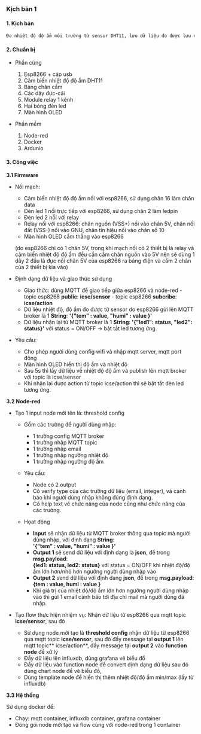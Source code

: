 ### **Kịch bản 1**

#### **1. Kịch bản**

```sh
Đo nhiệt độ độ ẩm môi trường từ sensor DHT11, lưu dữ liệu đo được lưu vào influxdb, vẽ biểu đồ realtime có hiển thị giá trị nhiệt độ độ ẩm min/max và thời gian đo được, kiểm tra khi nhiệt độ/độ ẩm lớn hơn ngưỡng mà người dùng nhập vào trên giao diện node-red thì sẽ gửi email cảnh báo, và gửi tín hiệu bật/tắt đèn led
```

#### **2. Chuẩn bị**

- Phần cứng

	1. Esp8266 + cáp usb 
	2. Cảm biến nhiệt độ độ ẩm DHT11
	3. Bảng chân cắm 
	4. Các dây đực-cái 
	5. Module relay 1 kênh
	6. Hai bóng đèn led	
	7. Màn hình OLED

- Phần mềm
   1. Node-red
   2. Docker
   3. Ardunio

#### **3. Công việc**

**3.1 Firmware**

- Nối mạch:
	+ Cảm biến nhiệt độ độ ẩm nối với esp8266, sử dụng chân 16 làm chân data
	+ Đèn led 1 nối trực tiếp với esp8266, sử dụng chân 2 làm ledpin
	+ Đèn led 2 nối với relay
	+ Relay nối với esp8266: chân nguồn (VSS+) nối vào chân 5V, chân nối đất (VSS-) nối vào GNU, chân tín hiệu  nối vào chân số 10
	+ Màn hình OLED cắm thẳng vào esp8266

	(do esp8266 chỉ có 1 chân 5V, trong khi mạch nối có 2 thiết bị là relay và cảm biến nhiệt độ độ ẩm đều cần cắm chân nguồn vào 5V nên sẽ dùng 1 dây 2 đầu là đực nối chân 5V của esp8266 ra bảng điện và cắm 2 chân của 2 thiết bị kia vào)

- Định dạng dữ liệu và giao thức sử dụng
	- Giao thức: dùng MQTT để giao tiếp giữa esp8266 và node-red
			- topic esp8266 **public**: 	**icse/sensor**
			- topic esp8266 **subcribe**: 	**icse/action**
	- Dữ liệu nhiệt độ, độ ẩm đo được từ sensor do esp8266 gửi lên MQTT broker là 1 **String**:
			**'{"tem" : value, "humi" : value }'**
	- Dữ liệu nhận lại từ MQTT broker là 1 **String**:
			**'{"led1": status, "led2": status}'** với status = ON/OFF -> bật tắt led tương ứng.

- Yêu cầu: 
	+ Cho phép người dùng config wifi và nhập mqtt server, mqtt port động
	+ Màn hình OLED hiển thị  độ ẩm và nhiệt độ
	+ Sau 5s thì lấy dữ liệu về nhiệt độ độ ẩm và publish lên mqtt broker với topic là icse/sensor
	+ Khi nhận lại được action từ topic icse/action thì sẽ bật tắt đèn led tương ứng.

**3.2 Node-red**

- Tạo 1 input node mới tên là: threshold config
	- Gồm các trường để người dùng nhập:
		+ 1 trường config MQTT broker
		+ 1 trường nhập MQTT topic
		+ 1 trường nhập email 
		+ 1 trường nhập ngưỡng nhiệt độ
		+ 1 trường nhập ngưỡng độ ẩm

	- Yêu cầu:
		+ Node có 2 output
		+ Có verify type của các trường dữ liệu (email, integer), và cảnh báo khi người dùng nhập không đúng định dạng.
		+ Có help text về chức năng của node cũng như chức năng của các trường.

	- Họat động
		+ **Input** sẽ nhận dữ liệu từ MQTT broker thông qua topic mà người dùng nhập, với định dạng **String**:   
				**'{"tem" : value, "humi" : value }'**
		+ **Output 1** sẽ send dữ liệu với định dạng là **json**, để trong **msg.payload**: 		
				**{led1: status, led2: status}** với status = ON/OFF khi nhiệt độ/độ ẩm lớn hơn/nhỏ hơn ngưỡng người dùng nhập vào
		+ **Output 2** send dữ liệu với định dang **json**, để trong **msg.payload**:
				**{tem : value, humi : value }**
		+ Khi giá trị của nhiệt độ/độ ẩm lớn hơn ngưỡng người dùng nhập vào thì gửi 1 email cảnh báo tới địa chỉ mail mà người dùng đã nhập.

- Tạo flow thực hiện nhiệm vụ: Nhận dữ liệu từ esp8266 qua mqtt topic **icse/sensor**, sau đó

	- Sử dụng node mới tạo là **threshold config** nhận dữ liệu từ esp8266 qua mqtt topic **icse/sensor**, sau đó đẩy message tại **output 1** lên mqtt topic** icse/action**, đẩy message tại **output 2** vào **function node** để xử lý
	- Đẩy dữ liệu lên influxdb, dùng grafana vẽ biểu đồ
	- Đẩy dữ liệu vào function node để convert định dạng dữ liệu sau đó dùng chart node để vẽ biểu đồ,
	- Dùng template node để hiển thị thêm nhiệt độ/độ ẩm min/max (lấy từ influxdb)

**3.3 Hệ thống**

 Sử dụng docker để: 
 
- Chạy: mqtt container, influxdb container, grafana container
- Đóng gói node mới tạo và flow cùng với node-red trong 1 container

